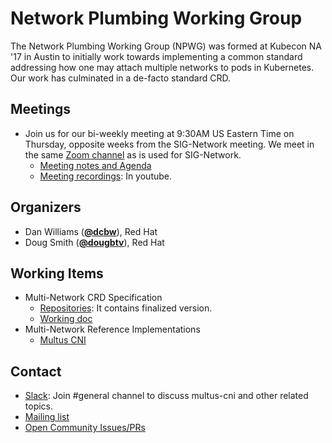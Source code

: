 # Network Plumbing Working Group

The Network Plumbing Working Group (NPWG) was formed at Kubecon NA '17 in Austin to initially work towards implementing 
a common standard addressing how one may attach multiple networks to pods in Kubernetes. Our work has culminated in a 
de-facto standard CRD.

## Meetings

* Join us for our bi-weekly meeting at 9:30AM US Eastern Time on Thursday, opposite weeks from the SIG-Network meeting. We
meet in the same [Zoom channel](https://zoom.us/j/361123509) as is used for SIG-Network.
  * [Meeting notes and Agenda](https://docs.google.com/document/d/1oE93V3SgOGWJ4O1zeD1UmpeToa0ZiiO6LqRAmZBPFWM/edit)
  * [Meeting recordings](https://www.youtube.com/results?sp=CAI%253D&search_query=network+plumbing+wg): In youtube.

## Organizers

* Dan Williams (**[@dcbw](https://github.com/dcbw)**), Red Hat
* Doug Smith (**[@dougbtv](https://github.com/dougbtv)**), Red Hat

## Working Items

* Multi-Network CRD Specification
  * [Repositories](https://github.com/K8sNetworkPlumbingWG/multi-net-spec): It contains finalized version.
  * [Working doc](https://docs.google.com/document/d/2Ny03h6IDVy_e_vmElOqR7UdTPAG_RNydhVE1Kx54kFQ/edit)
* Multi-Network Reference Implementations
  * [Multus CNI](http://multus-cni.io)

## Contact

* [Slack](https://intel-corp.herokuapp.com/): Join #general channel to discuss multus-cni and other related topics.
* [Mailing list](https://groups.google.com/forum/#!forum/network-plumbing-working-group)
* [Open Community Issues/PRs](https://github.com/K8sNetworkPlumbingWG/community/issues)
